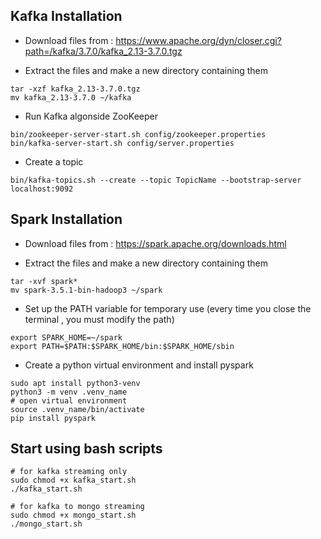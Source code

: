 ## Kafka Installation

- Download files from : https://www.apache.org/dyn/closer.cgi?path=/kafka/3.7.0/kafka_2.13-3.7.0.tgz

- Extract the files and make a new directory containing them

```
tar -xzf kafka_2.13-3.7.0.tgz
mv kafka_2.13-3.7.0 ~/kafka
```

- Run Kafka algonside ZooKeeper

```
bin/zookeeper-server-start.sh config/zookeeper.properties
bin/kafka-server-start.sh config/server.properties
```

- Create a topic

```
bin/kafka-topics.sh --create --topic TopicName --bootstrap-server localhost:9092
```

## Spark Installation

- Download files from : https://spark.apache.org/downloads.html

- Extract the files and make a new directory containing them

```
tar -xvf spark*
mv spark-3.5.1-bin-hadoop3 ~/spark
```

- Set up the PATH variable for temporary use (every time you close the terminal , you must modify the path)

```
export SPARK_HOME=~/spark  
export PATH=$PATH:$SPARK_HOME/bin:$SPARK_HOME/sbin
```

- Create a python virtual environment and install pyspark

```
sudo apt install python3-venv
python3 -m venv .venv_name
# open virtual environment
source .venv_name/bin/activate
pip install pyspark
```

## Start using bash scripts

```
# for kafka streaming only
sudo chmod +x kafka_start.sh
./kafka_start.sh
```

```
# for kafka to mongo streaming
sudo chmod +x mongo_start.sh
./mongo_start.sh
```
